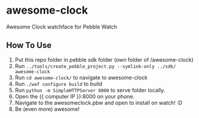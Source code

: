 awesome-clock
=============

Awesome Clock watchface for Pebble Watch

## How To Use

1. Put this repo folder in pebble sdk folder (own folder of /awesome-clock)
2. Run `../tools/create_pebble_project.py --symlink-only ../sdk/ awesome-clock`
3. Run `cd awesome-clock/` to navigate to awesome-clock
4. Run `./waf configure build` to build
5. Run `python -m SimpleHTTPServer 8000` to serve folder locally.
6. Open the {{ computer IP }}:8000 on your phone.
7. Navigate to the awesomeclock.pbw and open to install on watch! :D
8. Be (even more) awesome!
